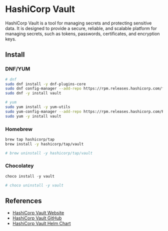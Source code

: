 # HashiCorp Vault

HashiCorp Vault is a tool for managing secrets and protecting sensitive data. It is designed to provide a secure, reliable, and scalable platform for managing secrets, such as tokens, passwords, certificates, and encryption keys.

## Install

### DNF/YUM

```bash
# dnf
sudo dnf install -y dnf-plugins-core
sudo dnf config-manager --add-repo https://rpm.releases.hashicorp.com/fedora/hashicorp.repo
sudo dnf -y install vault

# yum
sudo yum install -y yum-utils
sudo yum-config-manager --add-repo https://rpm.releases.hashicorp.com/RHEL/hashicorp.repo
sudo yum -y install vault
```

### Homebrew

```sh
brew tap hashicorp/tap
brew install -y hashicorp/tap/vault

# brew uninstall -y hashicorp/tap/vault
```

### Chocolatey

```ps1
choco install -y vault

# choco uninstall -y vault
```

## References

- [HashiCorp Vault Website](https://www.vaultproject.io/)
- [HashiCorp Vault GitHub](https://github.com/hashicorp/vault)
- [HashiCorp Vault Helm Chart](https://github.com/hashicorp/vault-helm)
